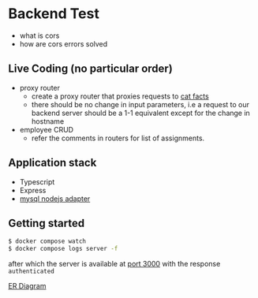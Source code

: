 # Backend Test

- what is cors
- how are cors errors solved

## Live Coding (no particular order)

- proxy router
  - create a proxy router that proxies requests to [cat facts](https://catfact.ninja)
  - there should be no change in input parameters, i.e a request to our backend server should be a 1-1 equivalent except for the change in hostname
- employee CRUD
  - refer the comments in routers for list of assignments.

## Application stack

- Typescript
- Express
- [mysql nodejs adapter](https://www.npmjs.com/package/mysql)

## Getting started

```sh
$ docker compose watch
$ docker compose logs server -f
```

after which the server is available at [port 3000](http://localhost:3000) with the response `authenticated`

[ER Diagram](dump/images/employees.jpg)
